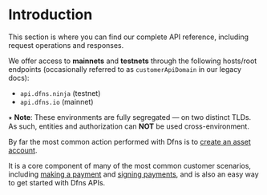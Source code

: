 # Introduction

This section is where you can find our complete API reference, including request operations and responses.

We offer access to **mainnets** and **testnets** through the following hosts/root endpoints (occasionally referred to as `customerApiDomain` in our legacy docs):

* `api.dfns.ninja` (testnet)
* `api.dfns.io` (mainnet)

⭑ **Note**: These environments are fully segregated — on two distinct TLDs. As such, entities and authorization can **NOT** be used cross-environment.

By far the most common action performed with Dfns is to [create an asset account](assets/asset-accounts/createassetaccount.md).

It is a core component of many of the most common customer scenarios, including [making a payment](../use-cases/Payments/NoPolicySimplePaymentScenario.md) and [signing payments](../use-cases/Payments/NoPolicySignatureScenario.md), and is also an easy way to get started with Dfns APIs.
